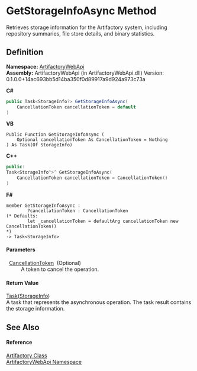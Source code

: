 # GetStorageInfoAsync Method


Retrieves storage information for the Artifactory system, including repository summaries, file store details, and binary statistics.



## Definition
**Namespace:** <a href="75b20af6-7197-02a5-e38f-f7b15eac4732">ArtifactoryWebApi</a>  
**Assembly:** ArtifactoryWebApi (in ArtifactoryWebApi.dll) Version: 0.1.0.0+14ac693bb5d14ba350f0d89917a9d924a973c73a

**C#**
``` C#
public Task<StorageInfo?> GetStorageInfoAsync(
	CancellationToken cancellationToken = default
)
```
**VB**
``` VB
Public Function GetStorageInfoAsync ( 
	Optional cancellationToken As CancellationToken = Nothing
) As Task(Of StorageInfo)
```
**C++**
``` C++
public:
Task<StorageInfo^>^ GetStorageInfoAsync(
	CancellationToken cancellationToken = CancellationToken()
)
```
**F#**
``` F#
member GetStorageInfoAsync : 
        ?cancellationToken : CancellationToken 
(* Defaults:
        let _cancellationToken = defaultArg cancellationToken new CancellationToken()
*)
-> Task<StorageInfo> 
```



#### Parameters
<dl><dt>  <a href="https://learn.microsoft.com/dotnet/api/system.threading.cancellationtoken" target="_blank" rel="noopener noreferrer">CancellationToken</a>  (Optional)</dt><dd>A token to cancel the operation.</dd></dl>

#### Return Value
<a href="https://learn.microsoft.com/dotnet/api/system.threading.tasks.task-1" target="_blank" rel="noopener noreferrer">Task</a>(<a href="8227b0ff-f209-0982-ab4e-a223f0f332da">StorageInfo</a>)  
A task that represents the asynchronous operation. The task result contains the storage information.

## See Also


#### Reference
<a href="214800f8-17f4-d8c7-736d-e57a039a6686">Artifactory Class</a>  
<a href="75b20af6-7197-02a5-e38f-f7b15eac4732">ArtifactoryWebApi Namespace</a>  
